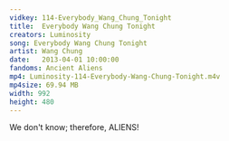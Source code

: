 ```yaml
---
vidkey: 114-Everybody_Wang_Chung_Tonight
title:  Everybody Wang Chung Tonight
creators: Luminosity
song: Everybody Wang Chung Tonight
artist: Wang Chung
date:   2013-04-01 10:00:00
fandoms: Ancient Aliens
mp4: Luminosity-114-Everybody-Wang-Chung-Tonight.m4v
mp4size: 69.94 MB
width: 992
height: 480
---
```


We don't know; therefore, ALIENS!
  
